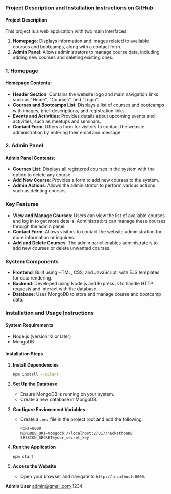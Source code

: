 ### Project Description and Installation Instructions on GitHub

#### Project Description

This project is a web application with two main interfaces:
1. **Homepage**: Displays information and images related to available courses and bootcamps, along with a contact form.
2. **Admin Panel**: Allows administrators to manage course data, including adding new courses and deleting existing ones.

### 1. Homepage

#### Homepage Contents:
- **Header Section**: Contains the website logo and main navigation links such as "Home", "Courses", and "Login".
- **Courses and Bootcamps List**: Displays a list of courses and bootcamps with images, brief descriptions, and registration links.
- **Events and Activities**: Provides details about upcoming events and activities, such as meetups and seminars.
- **Contact Form**: Offers a form for visitors to contact the website administration by entering their email and message.

### 2. Admin Panel

#### Admin Panel Contents:
- **Courses List**: Displays all registered courses in the system with the option to delete any course.
- **Add New Course**: Provides a form to add new courses to the system.
- **Admin Actions**: Allows the administrator to perform various actions such as deleting courses.

### Key Features
- **View and Manage Courses**: Users can view the list of available courses and log in to get more details. Administrators can manage these courses through the admin panel.
- **Contact Form**: Allows visitors to contact the website administration for more information or inquiries.
- **Add and Delete Courses**: The admin panel enables administrators to add new courses or delete unwanted courses.

### System Components
- **Frontend**: Built using HTML, CSS, and JavaScript, with EJS templates for data rendering.
- **Backend**: Developed using Node.js and Express.js to handle HTTP requests and interact with the database.
- **Database**: Uses MongoDB to store and manage course and bootcamp data.

### Installation and Usage Instructions

#### System Requirements
- Node.js (version 12 or later)
- MongoDB

#### Installation Steps



1. **Install Dependencies**
   ```sh
   npm install --silent	
   ```

2. **Set Up the Database**
   - Ensure MongoDB is running on your system.
   - Create a new database in MongoDB.

3. **Configure Environment Variables**
   - Create a `.env` file in the project root and add the following:
     ```
     PORT=8000
     MONGODB_URI=mongodb://localhost:27017/hackathonDB
     SESSION_SECRET=your_secret_key
     ```

3. **Run the Application**
   ```sh
   npm start
   ```

4. **Access the Website**
   - Open your browser and navigate to `http://localhost:8000`.



**Admin User**
admin@gmail.com
1234

